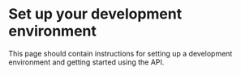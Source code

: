# Set up your development environment

This page should contain instructions for setting up a development environment and getting started
using the API.